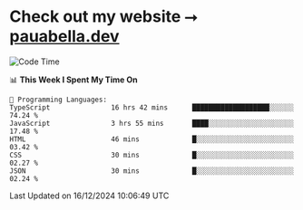 # Check out my website ⭢ [pauabella.dev](https://pauabella.dev)

<!--START_SECTION:waka-->
![Code Time](http://img.shields.io/badge/Code%20Time-3%2C972%20hrs%2032%20mins-blue)

📊 **This Week I Spent My Time On** 

```text
💬 Programming Languages: 
TypeScript               16 hrs 42 mins      ███████████████████░░░░░░   74.24 % 
JavaScript               3 hrs 55 mins       ████░░░░░░░░░░░░░░░░░░░░░   17.48 % 
HTML                     46 mins             █░░░░░░░░░░░░░░░░░░░░░░░░   03.42 % 
CSS                      30 mins             █░░░░░░░░░░░░░░░░░░░░░░░░   02.27 % 
JSON                     30 mins             █░░░░░░░░░░░░░░░░░░░░░░░░   02.24 % 
```


 Last Updated on 16/12/2024 10:06:49 UTC
<!--END_SECTION:waka-->
